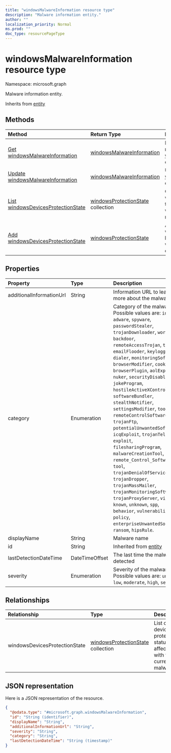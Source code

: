 ```yaml
---
title: "windowsMalwareInformation resource type"
description: "Malware information entity."
author: ""
localization_priority: Normal
ms.prod: ""
doc_type: resourcePageType
---
```


# windowsMalwareInformation resource type


Namespace: microsoft.graph

Malware information entity.


Inherits from [entity](../resources/entity.md)

## Methods
|Method|Return Type|Description|
|:---|:---|:---|
|[Get windowsMalwareInformation](../api/windowsmalwareinformation-get.md)|[windowsMalwareInformation](../resources/windowsmalwareinformation.md)|Read properties and relationships of the [windowsMalwareInformation](../resources/windowsmalwareinformation.md) object.|
|[Update windowsMalwareInformation](../api/windowsmalwareinformation-update.md)|[windowsMalwareInformation](../resources/windowsmalwareinformation.md)|Update the properties of a [windowsMalwareInformation](../resources/windowsmalwareinformation.md) object.|
|[List windowsDevicesProtectionState](../api/windowsmalwareinformation-list-windowsdevicesprotectionstate.md)|[windowsProtectionState](../resources/windowsprotectionstate.md) collection|Get the windowsProtectionStates from the windowsDevicesProtectionState navigation property.|
|[Add windowsDevicesProtectionState](../api/windowsmalwareinformation-post-windowsdevicesprotectionstate.md)|[windowsProtectionState](../resources/windowsprotectionstate.md)|Add windowsDevicesProtectionState by posting to the windowsDevicesProtectionState collection.|

## Properties
|Property|Type|Description|
|:---|:---|:---|
|additionalInformationUrl|String|Information URL to learn more about the malware|
|category|Enumeration|Category of the malware. Possible values are: `invalid`, `adware`, `spyware`, `passwordStealer`, `trojanDownloader`, `worm`, `backdoor`, `remoteAccessTrojan`, `trojan`, `emailFlooder`, `keylogger`, `dialer`, `monitoringSoftware`, `browserModifier`, `cookie`, `browserPlugin`, `aolExploit`, `nuker`, `securityDisabler`, `jokeProgram`, `hostileActiveXControl`, `softwareBundler`, `stealthNotifier`, `settingsModifier`, `toolBar`, `remoteControlSoftware`, `trojanFtp`, `potentialUnwantedSoftware`, `icqExploit`, `trojanTelnet`, `exploit`, `filesharingProgram`, `malwareCreationTool`, `remote_Control_Software`, `tool`, `trojanDenialOfService`, `trojanDropper`, `trojanMassMailer`, `trojanMonitoringSoftware`, `trojanProxyServer`, `virus`, `known`, `unknown`, `spp`, `behavior`, `vulnerability`, `policy`, `enterpriseUnwantedSoftware`, `ransom`, `hipsRule`.|
|displayName|String|Malware name|
|id|String| Inherited from [entity](../resources/entity.md)|
|lastDetectionDateTime|DateTimeOffset|The last time the malware is detected|
|severity|Enumeration|Severity of the malware. Possible values are: `unknown`, `low`, `moderate`, `high`, `severe`.|

## Relationships
|Relationship|Type|Description|
|:---|:---|:---|
|windowsDevicesProtectionState|[windowsProtectionState](../resources/windowsprotectionstate.md) collection|List of devices' protection status affected with the current malware|

## JSON representation
Here is a JSON representation of the resource.
<!-- {
  "blockType": "resource",
  "keyProperty": "id",
  "@odata.type": "microsoft.graph.windowsMalwareInformation",
  "baseType": "microsoft.graph.entity",
  "openType": false
}
-->
``` json
{
  "@odata.type": "#microsoft.graph.windowsMalwareInformation",
  "id": "String (identifier)",
  "displayName": "String",
  "additionalInformationUrl": "String",
  "severity": "String",
  "category": "String",
  "lastDetectionDateTime": "String (timestamp)"
}
```

